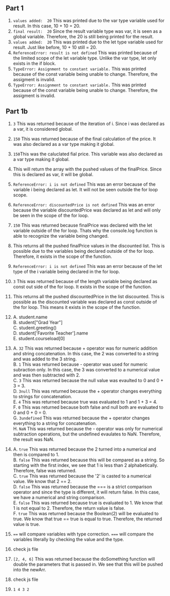 ## Part 1
1. `values added:  20` This was printed due to the var type variable used for result. In this case, 10 + 10 = 20.  
2. `final result:  20` Since the result variable type was var, it is seen as a global variable. Therefore, the 20 is still being printed for the result.  
3. `values added:  20` This was printed due to the let type variable used for result. Just like before, 10 + 10 still = 20.  
4. `ReferenceError: result is not defined` This was printed because of the limited scope of the let variable type. Unlike the var type, let only exists in the if block.  
5. `TypeError: Assignment to constant variable.` This was printed because of the const variable being unable to change. Therefore, the assigment is invalid.  
6. `TypeError: Assignment to constant variable.` This was printed because of the const variable being unable to change. Therefore, the assigment is invalid.  

## Part 1b
1. `3` This was returned because of the iteration of i. Since i was declared as a var, it is considered global.  
2. `150` This was returned because of the final calculation of the price. It was also declared as a var type making it global.  
3. `150`This was the caluclated fial price. This variable was also declared as a var type making it global.  
4. This will return the array with the pushed values of the finalPrice. Since this is declared as var, it will be global.  
5. `ReferenceError: i is not defined` This was an error because of the variable i being declared as let. It will not be seen outside the for loop scope.  
6. `ReferenceError: discountedPrice is not defined` This was an error because the variable discountedPrice was declared as let and will only be seen in the scope of the for loop.  
7. `150` This was returned because finalPrice was declared with the let variable outside of the for loop. Thats why the console.log function is able to recognize the variable being changed.  
8. This returns all the pushed finalPrice values in the discounted list. This is possible due to the variables being declared outside of the for loop. Therefore, it exists in the scope of the function.  
9. `ReferenceError: i is not defined` This was an error because of the let type of the i variable being declared in the for loop.  
10. `3` This was returned because of the length variable being declared as const out side of the for loop. It exists in the scope of the function.  
11. This returns all the pushed discountedPrice in the list discounted. This is possible as the discounted variable was declared as const outside of the for loop. This means it exists in the scope of the function.  
12. 
    A. student.name  
    B. student["Grad Year"]  
    C. student.greeting()  
    D. student['Favorite Teacher'].name  
    E. student.courseload[0]

13. 
    A. `32` This was returned because + operator was for numeric addition and string concatenation. In this case, the 2 was converted to a string and was added to the 3 string.  
    B. `1` This was returned because - operator was used for numeric subraction only. In this case, the 3 was converted to a numerical value and was then subtracted with 2.  
    C. `3` This was returned because the null value was evaulted to 0 and 0 + 3 = 3.  
    D. `3null` This was returned because the + operator changes everything to strings for concatenation.  
    E. `4` This was returned because true was evaluated to 1 and 1 + 3 = 4.   
    F. `0` This was returned because both false and null both are evaluated to 0 and 0 + 0 = 0.  
    G. `3undefined` This was returned because the + operator changes everything to a string for concatenation.  
    H. `NaN` This was returned because the - operator was only for numerical subtraction operations, but the undefined evaulates to NaN. Therefore, the result was NaN.  

14.  
    A. `true` This was returned because the 2 turned into a numerical and then is compared to 1.  
    B. `false` This was returned because this will be compared as a string. So starting with the first index, we see that 1 is less than 2 alphabetically. Therefore, false was returned.  
    C. `true` This was returned because the '2' is casted to a numerical value. We know that 2 == 2.  
    D. `false` This was returned because the === is a strict comparison operator and since the type is different, it will return false. In this case, we have a numerical and string comparison.  
    E. `false` This was returned because true is evaluated to 1. We know that 1 is not equal to 2. Therefore, the return value is false.  
    F. `true` This was returned because the Boolean(2) will be evaluated to true. We know that true == true is equal to true. Therefore, the returned value is true. 

15. `==` will compare variables with type correction. `===` will compare the variables literally by checking the value and the type. 
16. check js file
17. `[2, 4, 6]` This was returned because the doSomething function will double the parameters that is passed in. We see that this will be pushed into the newArr. 
18. check js file
19. `1 4 3 2` 
